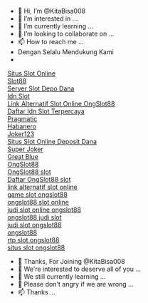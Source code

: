 - 👋 Hi, I’m @KitaBisa008
- 👀 I’m interested in ...
- 🌱 I’m currently learning ...
- 💞️ I’m looking to collaborate on ...
- 📫 How to reach me ...
- Dengan Selalu Mendukung Kami
- 
<a href="https://legalservicebd.com/" target="_blank">Situs Slot Online</a>
<br>
<a href="https://legalservicebd.com/" target="_blank">Slot88</a>
<br>
<a href="https://legalservicebd.com/" target="_blank">Server Slot Depo Dana</a>
<br>
<a href="https://legalservicebd.com/" target="_blank">Idn Slot</a>
<br>
<a href="https://legalservicebd.com/" target="_blank">Link Alternatif Slot Online OngSlot88</a>
<br>
<a href="https://legalservicebd.com/" target="_blank">Daftar Idn Slot Terpercaya</a>
<br>
<a href="https://legalservicebd.com/" target="_blank">Pragmatic</a>
<br>
<a href="https://legalservicebd.com/" target="_blank">Habanero</a>
<br>
<a href="https://gameshanhdong.com/" target="_blank">Joker123</a>
<br>
<a href="https://legalservicebd.com/" target="_blank">Situs Slot Online Deposit Dana</a>
<br>
<a href="https://legalservicebd.com/" target="_blank">Super Joker</a>
<br>
<a href="https://legalservicebd.com/" target="_blank">Great Blue</a>
<br>
<a href="https://bit.ly/Ongslots88" target="_blank">OngSlot88</a>
<br>
<a href="https://legalservicebd.com/" target="_blank">OngSlot88 slot</a>
<br>
<a href="https://bit.ly/OngSlot88" target="_blank">Daftar OngSlot88 slot</a>
<br>
<a href="https://legalservicebd.com/" target="_blank">link alternatif slot online</a>
<br>
<a href="https://bit.ly/Rtp-Slot-Online88" target="_blank">game slot ongslot88</a>
<br>
<a href="https://legalservicebd.com/" target="_blank">ongslot88 slot online</a>
<br>
<a href="https://legalservicebd.com/" target="_blank">judi slot online ongslot88</a>
<br>
<a href="https://legalservicebd.com/" target="_blank">ongslot88 judi slot</a>
<br>
<a href="https://legalservicebd.com/" target="_blank">judi slot ongslot88</a>
<br>
<a href="https://bit.ly/OngSlot88" target="_blank">ongslot88 </a>
<br>
<a href="https://bit.ly/Rtp-Slot-Online88" target="_blank">rtp slot ongslot88</a>
<br>
<a href="https://legalservicebd.com/" target="_blank">situs slot ongslot88</a>
<br>
- 👋 Thanks, For Joining @KitaBisa008
- 👀 We're interested to deserve all of you ...
- 🌱 We still currently learning ...
- 💞️ Please don't angry if we are wrong ...
- 📫 Thanks ...







